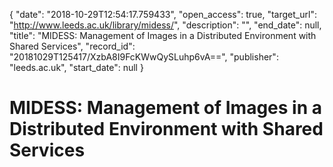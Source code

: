{
  "date": "2018-10-29T12:54:17.759433", 
  "open_access": true, 
  "target_url": "http://www.leeds.ac.uk/library/midess/", 
  "description": "", 
  "end_date": null, 
  "title": "MIDESS: Management of Images in a Distributed Environment with Shared Services", 
  "record_id": "20181029T125417/XzbA8I9FcKWwQySLuhp6vA==", 
  "publisher": "leeds.ac.uk", 
  "start_date": null
}

# MIDESS: Management of Images in a Distributed Environment with Shared Services

